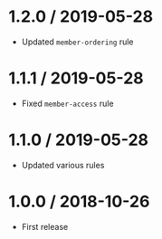 1.2.0 / 2019-05-28
==================
- Updated `member-ordering` rule


1.1.1 / 2019-05-28
==================
- Fixed `member-access` rule


1.1.0 / 2019-05-28
==================
- Updated various rules


1.0.0 / 2018-10-26
==================
- First release

